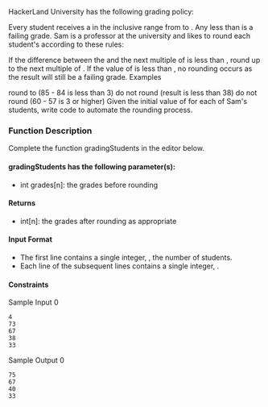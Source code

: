 HackerLand University has the following grading policy:

Every student receives a  in the inclusive range from  to .
Any  less than  is a failing grade.
Sam is a professor at the university and likes to round each student's  according to these rules:

If the difference between the  and the next multiple of  is less than , round  up to the next multiple of .
If the value of  is less than , no rounding occurs as the result will still be a failing grade.
Examples

 round to  (85 - 84 is less than 3)
 do not round (result is less than 38)
 do not round (60 - 57 is 3 or higher)
Given the initial value of  for each of Sam's  students, write code to automate the rounding process.

### Function Description

Complete the function gradingStudents in the editor below.

#### gradingStudents has the following parameter(s):

- int grades[n]: the grades before rounding

#### Returns

- int[n]: the grades after rounding as appropriate

#### Input Format

- The first line contains a single integer, , the number of students.
- Each line  of the  subsequent lines contains a single integer, .

#### Constraints

Sample Input 0

```
4
73
67
38
33
```
Sample Output 0
```
75
67
40
33
```